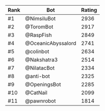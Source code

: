Rank|Bot|Rating
---|---|---
#1|@NimsiluBot|2936
#2|@ToromBot|2917
#3|@RaspFish|2849
#4|@OceanicAbyssalord|2741
#5|@colinbot|2634
#6|@Nakshatra3|2514
#7|@NilatacBot|2334
#8|@anti-bot|2325
#9|@OpeningsBot|2285
#10|@CatNail|2099
#11|@pawnrobot|1814
